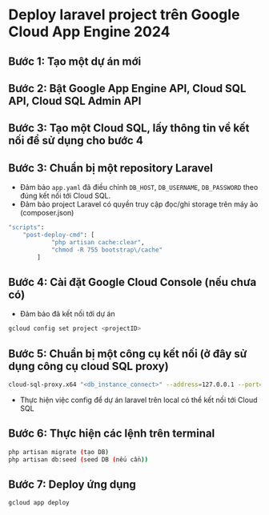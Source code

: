 # Deploy laravel project trên Google Cloud App Engine 2024 

## Bước 1: Tạo một dự án mới

## Bước 2: Bật Google App Engine API, Cloud SQL API, Cloud SQL Admin API

## Bước 3: Tạo một Cloud SQL, lấy thông tin về kết nối để sử dụng cho bước 4

## Bước 3: Chuẩn bị một repository Laravel
- Đảm bảo `app.yaml` đã điều chỉnh `DB_HOST`, `DB_USERNAME`, `DB_PASSWORD` theo đúng kết nối tới Cloud SQL.
- Đảm bảo project Laravel có quyền truy cập đọc/ghi storage trên máy ảo (composer.json)
```sh
"scripts":
    "post-deploy-cmd": [
            "php artisan cache:clear",
            "chmod -R 755 bootstrap\/cache"
        ]
```

## Bước 4: Cài đặt Google Cloud Console (nếu chưa có)
- Đảm bảo đã kết nối tới dự án

```sh
gcloud config set project <projectID>
```
## Bước 5: Chuẩn bị một công cụ kết nối (ở đây sử dụng công cụ cloud SQL proxy)

```sh
cloud-sql-proxy.x64 "<db_instance_connect>" --address=127.0.0.1 --port=3306
```
- Thực hiện việc config để dự án laravel trên local có thể kết nối tới Cloud SQL
## Bước 6: Thực hiện các lệnh trên terminal

```sh
php artisan migrate (tạo DB)
php artisan db:seed (seed DB (nếu cần))
```
## Bước 7: Deploy ứng dụng 

```sh
gcloud app deploy
```
